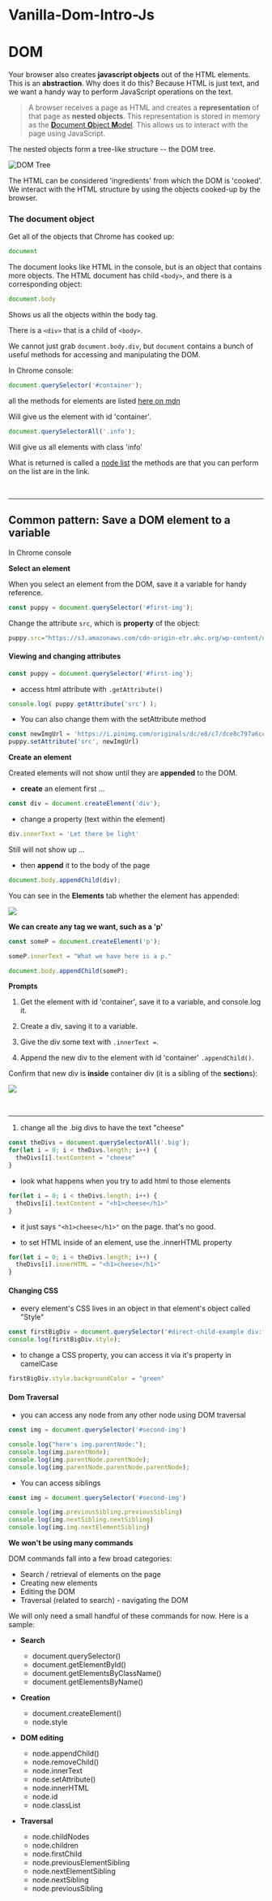 # Vanilla-Dom-Intro-Js

# DOM

Your browser also creates **javascript objects** out of the HTML elements. This is an **abstraction**. Why does it do this? Because HTML is just text, and we want a handy way to perform JavaScript operations on the text.

> A browser receives a page as HTML and creates a **representation** of that page as **nested objects**. This representation is stored in memory as the [**D**ocument **O**bject **M**odel](https://developer.mozilla.org/en-US/docs/Web/API/Document_Object_Model/Introduction). This allows us to interact with the page using JavaScript.

The nested objects form a tree-like structure -- the DOM tree.

![DOM Tree](https://www.webstepbook.com/supplements/slides/images/dom_tree.gif)

The HTML can be considered 'ingredients' from which the DOM is 'cooked'. We interact with the HTML structure by using the objects cooked-up by the browser.


### The document object

Get all of the objects that Chrome has cooked up:

```javascript
document
```

The document looks like HTML in the console, but is an object that contains more objects. The HTML document has child `<body>`, and there is a corresponding object:

```javascript
document.body
```

Shows us all the objects within the body tag.

There is a `<div>` that is a child of `<body>`.

We cannot just grab `document.body.div`, but `document` contains a bunch of useful methods for accessing and manipulating the DOM.


In Chrome console:

```javascript
document.querySelector('#container');
```

all the methods for elements are listed [here on mdn](https://developer.mozilla.org/en-US/docs/Web/API/Element)

Will give us the element with id 'container'.

```javascript
document.querySelectorAll('.info');
```

Will give us all elements with class 'info'

What is returned is called a [node list](https://developer.mozilla.org/en-US/docs/Web/API/NodeList) the methods are that you can perform on the list are in the link.

<br>
<hr>

## Common pattern: Save a DOM element to a variable

In Chrome console

**Select an element**

When you select an element from the DOM, save it a variable for handy reference.

```javascript
const puppy = document.querySelector('#first-img');
```

Change the attribute `src`, which is **property** of the object:

```javascript
puppy.src="https://s3.amazonaws.com/cdn-origin-etr.akc.org/wp-content/uploads/2018/03/12191542/Two-Newfoundland-puppies-running-outside-header.jpg"
```

#### Viewing and changing attributes 

```javascript
const puppy = document.querySelector('#first-img');
```

- access html attribute with `.getAttribute()`

```js
console.log( puppy.getAttribute('src') );
```

- You can also change them with the setAttribute method

```js
const newImgUrl = 'https://i.pinimg.com/originals/dc/e8/c7/dce8c797a6cee1985da55ba6cfcf0bb9.jpg'
puppy.setAttribute('src', newImgUrl)

```


**Create an element**

Created elements will not show until they are **appended** to the DOM.

* **create** an element first ...

```javascript
const div = document.createElement('div');
```

* change a property (text within the element)

```javascript
div.innerText = 'Let there be light'
```
Still will not show up ...

* then **append** it to the body of the page

```javascript
document.body.appendChild(div);
```

You can see in the **Elements** tab whether the element has appended:

![](https://i.imgur.com/2mJQ9Dl.png)


**We can create any tag we want, such as a 'p'**

```javascript
const someP = document.createElement('p');

someP.innerText = "What we have here is a p."

document.body.appendChild(someP);
```

**Prompts**

1. Get the element with id 'container', save it to a variable, and console.log it.

2.  Create a div, saving it to a variable.

3.  Give the div some text with `.innerText =`.

4.  Append the new div to the element with id 'container' `.appendChild()`.

Confirm that new div is **inside** container div (it is a sibling of the **section**s):

![](https://i.imgur.com/5UwEaWD.png)

<br>
<hr>

1.  change all the .big divs to have the text "cheese"

```js
const theDivs = document.querySelectorAll('.big');
for(let i = 0; i < theDivs.length; i++) {
  theDivs[i].textContent = "cheese"
}
```

- look what happens when you try to add html to those elements
```js
for(let i = 0; i < theDivs.length; i++) {
  theDivs[i].textContent = "<h1>cheese</h1>"
}
```

-  it just says `"<h1>cheese</h1>"` on the page.  that's no good.

-  to set HTML inside of an element, use the .innerHTML property

```js
for(let i = 0; i < theDivs.length; i++) {
  theDivs[i].innerHTML = "<h1>cheese</h1>"
}

```


#### Changing CSS

- every element's CSS lives in an object in that element's object called "Style"

```js
const firstBigDiv = document.querySelector('#direct-child-example div:first-child')
console.log(firstBigDiv.style);
```

-  to change a CSS property, you can access it via it's property in camelCase

```js
firstBigDiv.style.backgroundColor = "green"
```


#### Dom Traversal

- you can access any node from any other node using DOM traversal 

```js
const img = document.querySelector('#second-img')

console.log("here's img.parentNode:");
console.log(img.parentNode);
console.log(img.parentNode.parentNode);
console.log(img.parentNode.parentNode.parentNode);
```

- You can access siblings

```js
const img = document.querySelector('#second-img')

console.log(img.previousSibling.previousSibling)
console.log(img.nextSibling.nextSibling)
console.log(img.img.nextElementSibling)
```



**We won't be using many commands**

DOM commands fall into a few broad categories:

* Search / retrieval of elements on the page
* Creating new elements
* Editing the DOM
* Traversal (related to search) - navigating the DOM

We will only need a small handful of these commands for now. Here is a sample:

* **Search**
  * document.querySelector()
  * document.getElementById()
  * document.getElementsByClassName()
  * document.getElementsByName()

* **Creation**
  * document.createElement()
  * node.style
* **DOM editing**
  * node.appendChild()
  * node.removeChild()
  * node.innerText
  * node.setAttribute()
  * node.innerHTML
  * node.id
  * node.classList
* **Traversal**
  * node.childNodes
  * node.children
  * node.firstChild
  * node.previousElementSibling
  * node.nextElementSibling
  * node.nextSibling
  * node.previousSibling

